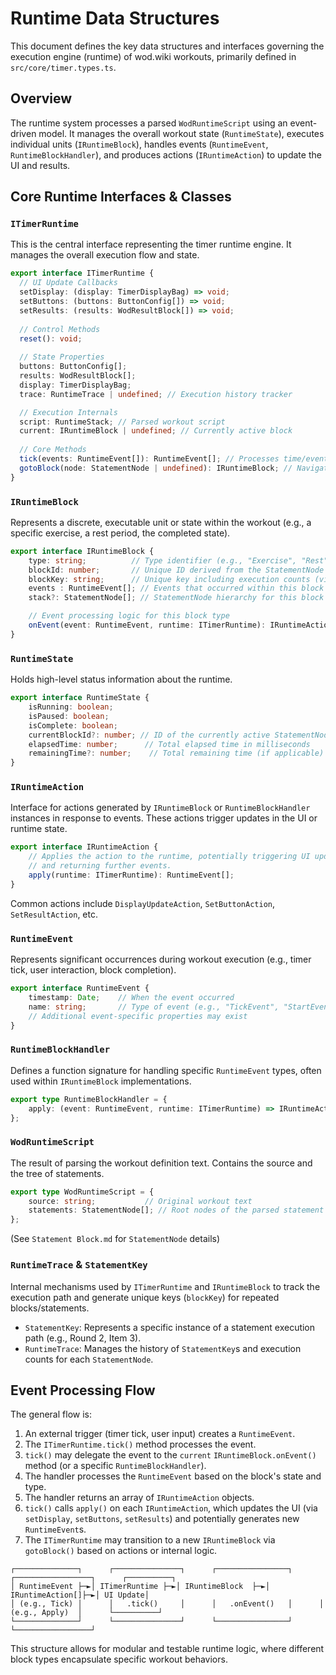 # Runtime Data Structures

This document defines the key data structures and interfaces governing the execution engine (runtime) of wod.wiki workouts, primarily defined in `src/core/timer.types.ts`.

## Overview

The runtime system processes a parsed `WodRuntimeScript` using an event-driven model. It manages the overall workout state (`RuntimeState`), executes individual units (`IRuntimeBlock`), handles events (`RuntimeEvent`, `RuntimeBlockHandler`), and produces actions (`IRuntimeAction`) to update the UI and results.

## Core Runtime Interfaces & Classes

### `ITimerRuntime`

This is the central interface representing the timer runtime engine. It manages the overall execution flow and state.

```typescript
export interface ITimerRuntime {  
  // UI Update Callbacks
  setDisplay: (display: TimerDisplayBag) => void;
  setButtons: (buttons: ButtonConfig[]) => void;
  setResults: (results: WodResultBlock[]) => void;
  
  // Control Methods
  reset(): void;
  
  // State Properties
  buttons: ButtonConfig[];
  results: WodResultBlock[];
  display: TimerDisplayBag;
  trace: RuntimeTrace | undefined; // Execution history tracker

  // Execution Internals
  script: RuntimeStack; // Parsed workout script
  current: IRuntimeBlock | undefined; // Currently active block
  
  // Core Methods
  tick(events: RuntimeEvent[]): RuntimeEvent[]; // Processes time/events
  gotoBlock(node: StatementNode | undefined): IRuntimeBlock; // Navigates to a block
}
```

### `IRuntimeBlock`

Represents a discrete, executable unit or state within the workout (e.g., a specific exercise, a rest period, the completed state).

```typescript
export interface IRuntimeBlock {
    type: string;          // Type identifier (e.g., "Exercise", "Rest", "Complete")
    blockId: number;       // Unique ID derived from the StatementNode
    blockKey: string;      // Unique key including execution counts (via StatementKey)
    events : RuntimeEvent[]; // Events that occurred within this block instance
    stack?: StatementNode[]; // StatementNode hierarchy for this block

    // Event processing logic for this block type
    onEvent(event: RuntimeEvent, runtime: ITimerRuntime): IRuntimeAction[];
}
```

### `RuntimeState`

Holds high-level status information about the runtime.

```typescript
export interface RuntimeState {
    isRunning: boolean;
    isPaused: boolean;
    isComplete: boolean;
    currentBlockId?: number; // ID of the currently active StatementNode
    elapsedTime: number;      // Total elapsed time in milliseconds
    remainingTime?: number;    // Total remaining time (if applicable)
}
```

### `IRuntimeAction`

Interface for actions generated by `IRuntimeBlock` or `RuntimeBlockHandler` instances in response to events. These actions trigger updates in the UI or runtime state.

```typescript
export interface IRuntimeAction {
    // Applies the action to the runtime, potentially triggering UI updates
    // and returning further events.
    apply(runtime: ITimerRuntime): RuntimeEvent[];
}
```

Common actions include `DisplayUpdateAction`, `SetButtonAction`, `SetResultAction`, etc.

### `RuntimeEvent`

Represents significant occurrences during workout execution (e.g., timer tick, user interaction, block completion).

```typescript
export interface RuntimeEvent {
    timestamp: Date;    // When the event occurred
    name: string;       // Type of event (e.g., "TickEvent", "StartEvent", "CompleteEvent")
    // Additional event-specific properties may exist
}
```

### `RuntimeBlockHandler`

Defines a function signature for handling specific `RuntimeEvent` types, often used within `IRuntimeBlock` implementations.

```typescript
export type RuntimeBlockHandler = {
    apply: (event: RuntimeEvent, runtime: ITimerRuntime) => IRuntimeAction[];
};
```

### `WodRuntimeScript`

The result of parsing the workout definition text. Contains the source and the tree of statements.

```typescript
export type WodRuntimeScript = {
    source: string;           // Original workout text
    statements: StatementNode[]; // Root nodes of the parsed statement tree
};
```
(See `Statement Block.md` for `StatementNode` details)

### `RuntimeTrace` & `StatementKey`

Internal mechanisms used by `ITimerRuntime` and `IRuntimeBlock` to track the execution path and generate unique keys (`blockKey`) for repeated blocks/statements.

- `StatementKey`: Represents a specific instance of a statement execution path (e.g., Round 2, Item 3).
- `RuntimeTrace`: Manages the history of `StatementKey`s and execution counts for each `StatementNode`.

## Event Processing Flow

The general flow is:

1.  An external trigger (timer tick, user input) creates a `RuntimeEvent`.
2.  The `ITimerRuntime.tick()` method processes the event.
3.  `tick()` may delegate the event to the `current` `IRuntimeBlock.onEvent()` method (or a specific `RuntimeBlockHandler`).
4.  The handler processes the `RuntimeEvent` based on the block's state and type.
5.  The handler returns an array of `IRuntimeAction` objects.
6.  `tick()` calls `apply()` on each `IRuntimeAction`, which updates the UI (via `setDisplay`, `setButtons`, `setResults`) and potentially generates new `RuntimeEvent`s.
7.  The `ITimerRuntime` may transition to a new `IRuntimeBlock` via `gotoBlock()` based on actions or internal logic.

```ascii
┌──────────────┐      ┌───────────────┐      ┌────────────────┐      ┌─────────────────┐      ┌──────────┐
│ RuntimeEvent ├─►│ ITimerRuntime ├─►│ IRuntimeBlock  ├─►│ IRuntimeAction[]├─►│ UI Update│
│ (e.g., Tick) │      │   .tick()     │      │   .onEvent()   │      │  (e.g., Apply)  │      └──────────┘
└──────────────┘      └───────────────┘      └────────────────┘      └─────────────────┘
```

This structure allows for modular and testable runtime logic, where different block types encapsulate specific workout behaviors.
